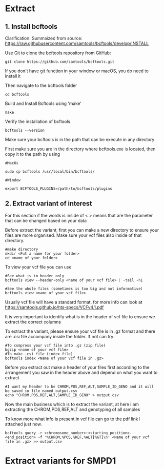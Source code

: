 # Extract
## 1. Install bcftools 
Clarification: Summaized from source: https://raw.githubusercontent.com/samtools/bcftools/develop/INSTALL

Use Git to clone the bcftools repository from GitHub:
```
git clone https://github.com/samtools/bcftools.git
```

If you don't have git function in your window or macOS, you do need to install it

Then navigate to the bcftools folder
```
cd bcftools
```
Build and Install Bcftools using 'make'
```
make
```
Verify the installation of bcftools
```
bcftools --version
```
Make sure your bcftools is in the path that can be execute in any directory

First make sure you are in the directory where bcftools.exe is located, then copy it to the path by using
```
#MacOs

sudo cp bcftools /usr/local/bin/bcftools/

#Window

export BCFTOOLS_PLUGINS=/path/to/bcftools/plugins
```

## 2. Extract variant of interest

For this section if the words is inside of <  > means that are the parameter that can be changed based on your data

Before extract the variant, first you can make a new directory to ensure your files are more organised. Make sure your vcf files also inside of that directory. 
```
#make directory
mkdir <Put a name for your folder>
cd <name of your folder>
```

To view your vcf file you can use
```
#See what is in header only
bcftools view --header-only <name of your vcf file> | -tail -n1

#See the whole files (sometimes is too big and not informative)
bcftools view <name of your vcf file>
```

Usually vcf file will have a standard format, for more info can look at https://samtools.github.io/hts-specs/VCFv4.1.pdf

It is very important to identify what is in the header of vcf file to ensure we extract the correct columns

To extract the variant, please ensure your vcf file is in .gz format and there are .csi file accompany inside the folder. If not can try:
```
#To compress your vcf file into .gz (zip file)
bgzip <name of your vcf file>
#To make .csi file (index file)
bcftools index <Name of your vcf file in .gz>
```

Before you extract out make a header of your files first according to the arrangement you saw in the header above and depend on what you want to extract
```
#I want my header to be CHROM,POS,REF,ALT,SAMPLE_ID_GENO and it will be saved in file named output.csv
echo "CHROM,POS,REF,ALT,SAMPLE_ID_GENO" > output.csv
```

Now the main business which is to extract the variant, at here i am extracting the CHROM,POS,REF,ALT and genotyping of all samples

To know more what info is present in vcf file can go to the pdf link I attached just now.
```
bcftools query -r <chromosome_number>:<starting_position>-<end_position> -f '%CHROM,%POS,%REF,%ALT[%GT]\n' <Name of your vcf file in .gz> >> output.csv
```

# Extract variants for SMPD1



